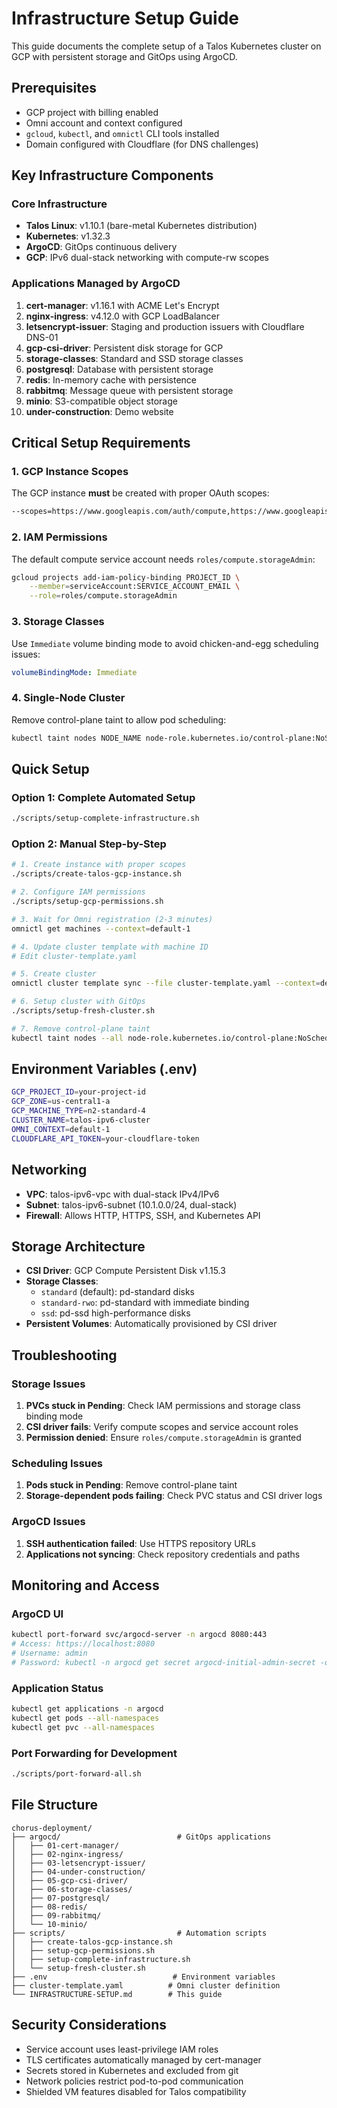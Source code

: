 # Infrastructure Setup Guide

This guide documents the complete setup of a Talos Kubernetes cluster on GCP with persistent storage and GitOps using ArgoCD.

## Prerequisites

- GCP project with billing enabled
- Omni account and context configured
- `gcloud`, `kubectl`, and `omnictl` CLI tools installed
- Domain configured with Cloudflare (for DNS challenges)

## Key Infrastructure Components

### Core Infrastructure
- **Talos Linux**: v1.10.1 (bare-metal Kubernetes distribution)
- **Kubernetes**: v1.32.3
- **ArgoCD**: GitOps continuous delivery
- **GCP**: IPv6 dual-stack networking with compute-rw scopes

### Applications Managed by ArgoCD
1. **cert-manager**: v1.16.1 with ACME Let's Encrypt
2. **nginx-ingress**: v4.12.0 with GCP LoadBalancer
3. **letsencrypt-issuer**: Staging and production issuers with Cloudflare DNS-01
4. **gcp-csi-driver**: Persistent disk storage for GCP
5. **storage-classes**: Standard and SSD storage classes
6. **postgresql**: Database with persistent storage
7. **redis**: In-memory cache with persistence
8. **rabbitmq**: Message queue with persistent storage
9. **minio**: S3-compatible object storage
10. **under-construction**: Demo website

## Critical Setup Requirements

### 1. GCP Instance Scopes
The GCP instance **must** be created with proper OAuth scopes:
```bash
--scopes=https://www.googleapis.com/auth/compute,https://www.googleapis.com/auth/devstorage.read_only,https://www.googleapis.com/auth/logging.write,https://www.googleapis.com/auth/monitoring.write
```

### 2. IAM Permissions
The default compute service account needs `roles/compute.storageAdmin`:
```bash
gcloud projects add-iam-policy-binding PROJECT_ID \
    --member=serviceAccount:SERVICE_ACCOUNT_EMAIL \
    --role=roles/compute.storageAdmin
```

### 3. Storage Classes
Use `Immediate` volume binding mode to avoid chicken-and-egg scheduling issues:
```yaml
volumeBindingMode: Immediate
```

### 4. Single-Node Cluster
Remove control-plane taint to allow pod scheduling:
```bash
kubectl taint nodes NODE_NAME node-role.kubernetes.io/control-plane:NoSchedule-
```

## Quick Setup

### Option 1: Complete Automated Setup
```bash
./scripts/setup-complete-infrastructure.sh
```

### Option 2: Manual Step-by-Step
```bash
# 1. Create instance with proper scopes
./scripts/create-talos-gcp-instance.sh

# 2. Configure IAM permissions
./scripts/setup-gcp-permissions.sh

# 3. Wait for Omni registration (2-3 minutes)
omnictl get machines --context=default-1

# 4. Update cluster template with machine ID
# Edit cluster-template.yaml

# 5. Create cluster
omnictl cluster template sync --file cluster-template.yaml --context=default-1

# 6. Setup cluster with GitOps
./scripts/setup-fresh-cluster.sh

# 7. Remove control-plane taint
kubectl taint nodes --all node-role.kubernetes.io/control-plane:NoSchedule-
```

## Environment Variables (.env)
```bash
GCP_PROJECT_ID=your-project-id
GCP_ZONE=us-central1-a
GCP_MACHINE_TYPE=n2-standard-4
CLUSTER_NAME=talos-ipv6-cluster
OMNI_CONTEXT=default-1
CLOUDFLARE_API_TOKEN=your-cloudflare-token
```

## Networking
- **VPC**: talos-ipv6-vpc with dual-stack IPv4/IPv6
- **Subnet**: talos-ipv6-subnet (10.1.0.0/24, dual-stack)
- **Firewall**: Allows HTTP, HTTPS, SSH, and Kubernetes API

## Storage Architecture
- **CSI Driver**: GCP Compute Persistent Disk v1.15.3
- **Storage Classes**: 
  - `standard` (default): pd-standard disks
  - `standard-rwo`: pd-standard with immediate binding
  - `ssd`: pd-ssd high-performance disks
- **Persistent Volumes**: Automatically provisioned by CSI driver

## Troubleshooting

### Storage Issues
1. **PVCs stuck in Pending**: Check IAM permissions and storage class binding mode
2. **CSI driver fails**: Verify compute scopes and service account roles
3. **Permission denied**: Ensure `roles/compute.storageAdmin` is granted

### Scheduling Issues
1. **Pods stuck in Pending**: Remove control-plane taint
2. **Storage-dependent pods failing**: Check PVC status and CSI driver logs

### ArgoCD Issues
1. **SSH authentication failed**: Use HTTPS repository URLs
2. **Applications not syncing**: Check repository credentials and paths

## Monitoring and Access

### ArgoCD UI
```bash
kubectl port-forward svc/argocd-server -n argocd 8080:443
# Access: https://localhost:8080
# Username: admin
# Password: kubectl -n argocd get secret argocd-initial-admin-secret -o jsonpath='{.data.password}' | base64 -d
```

### Application Status
```bash
kubectl get applications -n argocd
kubectl get pods --all-namespaces
kubectl get pvc --all-namespaces
```

### Port Forwarding for Development
```bash
./scripts/port-forward-all.sh
```

## File Structure
```
chorus-deployment/
├── argocd/                          # GitOps applications
│   ├── 01-cert-manager/
│   ├── 02-nginx-ingress/
│   ├── 03-letsencrypt-issuer/
│   ├── 04-under-construction/
│   ├── 05-gcp-csi-driver/
│   ├── 06-storage-classes/
│   ├── 07-postgresql/
│   ├── 08-redis/
│   ├── 09-rabbitmq/
│   └── 10-minio/
├── scripts/                         # Automation scripts
│   ├── create-talos-gcp-instance.sh
│   ├── setup-gcp-permissions.sh
│   ├── setup-complete-infrastructure.sh
│   └── setup-fresh-cluster.sh
├── .env                            # Environment variables
├── cluster-template.yaml          # Omni cluster definition
└── INFRASTRUCTURE-SETUP.md        # This guide
```

## Security Considerations
- Service account uses least-privilege IAM roles
- TLS certificates automatically managed by cert-manager
- Secrets stored in Kubernetes and excluded from git
- Network policies restrict pod-to-pod communication
- Shielded VM features disabled for Talos compatibility